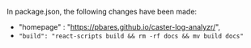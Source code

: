 In package.json, the following changes have been made:
* "homepage" : "https://pbares.github.io/caster-log-analyzr/",
* `"build": "react-scripts build && rm -rf docs && mv build docs"`